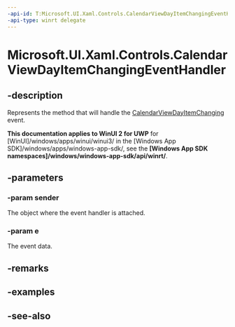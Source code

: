 ```yaml
---
-api-id: T:Microsoft.UI.Xaml.Controls.CalendarViewDayItemChangingEventHandler
-api-type: winrt delegate
---
```

<!-- Delegate syntax.
public delegate void CalendarViewDayItemChangingEventHandler(Windows.UI.Xaml.Controls.CalendarView sender, Windows.UI.Xaml.Controls.CalendarViewDayItemChangingEventArgs e)
-->
# Microsoft.UI.Xaml.Controls.CalendarViewDayItemChangingEventHandler

## -description
Represents the method that will handle the [CalendarViewDayItemChanging](calendarview_calendarviewdayitemchanging.md) event.

**This documentation applies to WinUI 2 for UWP** for [WinUI]/windows/apps/winui/winui3/ in the [Windows App SDK]/windows/apps/windows-app-sdk/, see the **[Windows App SDK namespaces]/windows/windows-app-sdk/api/winrt/**.

## -parameters
### -param sender
The object where the event handler is attached.

### -param e
The event data.


## -remarks

## -examples

## -see-also
